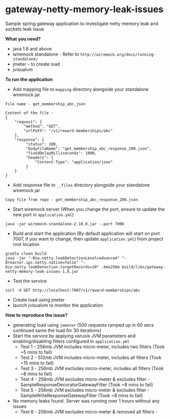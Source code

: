 # gateway-netty-memory-leak-issues
Sample spring gateway application to investigate netty memory leak and sockets leak issue 

**What you need?** 

- java 1.8 and above
- wiremock standalone - Refer to `http://wiremock.org/docs/running-standalone/`
- jmeter - to create load
- jvisualvm

**To run the application**

- Add mapping file to `mapping` directory alongside your standalone wiremock jar 
```
File name - get_membership_abc.json

Content of the file - 
{
    "request": {
        "method": "GET",
        "urlPath": "/v1/reward-memberships/abc"
    },
    "response": {
         "status": 200,
         "bodyFileName": "get_membership_abc_response_200.json",
         "fixedDelayMilliseconds": 1000,
         "headers": {
             "Content-Type": "application/json"
         }
    }
}
```
- Add response file to `__files` directory alongside your standalone wiremock jar
```
Copy file from repo - get_membership_abc_response_200.json
```
- Start wiremock server (When you change the port, ensure to update the new port in `application.yml`)
```
java -jar wiremock-standalone-2.18.0.jar --port 7006
```
- Build and start the application (By default application will start on port 7007, if you want to change, then update `application.yml`) from project root location
```
gradle clean build
java -jar "-Dio.netty.leakDetectionLevel=advanced" "-Dreactor.ipc.netty.native=false" "-Dio.netty.leakDetection.targetRecords=20" -Xmx256m build/libs/gateway-netty-memory-leak-issues-1.8.jar
```
- Test the service 
```
curl -X GET http://localhost:7007/v1/reward-memberships/abc
```
- Create load using jmeter
- launch jvisualvm to monitor the application

**How to reproduce the issue?**
- generating load using `jemeter` (500 requests ramped up in 60 secs continued same the load for 30 iterations)
- Start the service by applying varuois JVM parameters and enabling/disabling filters configured in `application.yml`
  - Test 1 - 256mb JVM includes micro-meter, includes two filters (Took ~5 mins to fail)
  - Test 2 - 512mb JVM includes micro-meter, includes all filters (Took ~15 mins to fail)
  - Test 3 - 256mb JVM excludes micro-meter, includes all filters (Took ~8 mins to fail)
  - Test 4 - 256mb JVM excludes micro-meter & excludes filter - SampleResponseDecoratorGatewayFilter  (Took ~8 mins to fail)
  - Test 5 - 256mb JVM excludes micro-meter & excludes filter - SampleWriteResponseGatewayFilter (Took ~8 mins to fail)
- No memory leaks found. Server was running over 1 hours without any issues 
  - Test 6 - 256mb JVM excludes micro-meter & removed all filters - 


